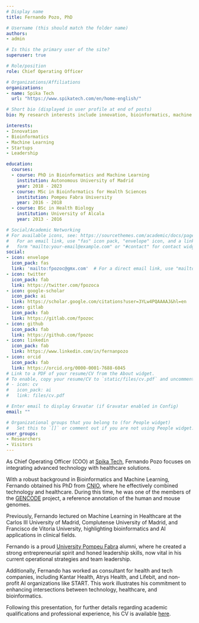 ```yaml
---
# Display name
title: Fernando Pozo, PhD

# Username (this should match the folder name)
authors:
- admin

# Is this the primary user of the site?
superuser: true

# Role/position
role: Chief Operating Officer

# Organizations/Affiliations
organizations:
- name: Spika Tech
  url: "https://www.spikatech.com/en/home-english/"

# Short bio (displayed in user profile at end of posts)
bio: My research interests include innovation, bioinformatics, machine learning, startups, leadership.

interests:
- Innovation
- Bioinformatics
- Machine Learning
- Startups
- Leadership

education:
  courses:
  - course: PhD in Bioinformatics and Machine Learning
    institution: Autonomous University of Madrid
    year: 2018 - 2023
  - course: MSc in Bioinformatics for Health Sciences
    institution: Pompeu Fabra University
    year: 2016 - 2018
  - course: BSc in Health Biology
    institution: University of Alcala
    year: 2013 - 2016

# Social/Academic Networking
# For available icons, see: https://sourcethemes.com/academic/docs/page-builder/#icons
#   For an email link, use "fas" icon pack, "envelope" icon, and a link in the
#   form "mailto:your-email@example.com" or "#contact" for contact widget.
social:
- icon: envelope
  icon_pack: fas
  link: 'mailto:fpozoc@gmx.com'  # For a direct email link, use "mailto:test@example.org".
- icon: twitter
  icon_pack: fab
  link: https://twitter.com/fpozoca
- icon: google-scholar
  icon_pack: ai
  link: https://scholar.google.com/citations?user=3YLw4PQAAAAJ&hl=en
- icon: gitlab
  icon_pack: fab
  link: https://gitlab.com/fpozoc
- icon: github
  icon_pack: fab
  link: https://github.com/fpozoc
- icon: linkedin
  icon_pack: fab
  link: https://www.linkedin.com/in/fernanpozo
- icon: orcid
  icon_pack: fab
  link: https://orcid.org/0000-0001-7688-6045
# Link to a PDF of your resume/CV from the About widget.
# To enable, copy your resume/CV to `static/files/cv.pdf` and uncomment the lines below.
# - icon: cv
#   icon_pack: ai
#   link: files/cv.pdf

# Enter email to display Gravatar (if Gravatar enabled in Config)
email: ""

# Organizational groups that you belong to (for People widget)
#   Set this to `[]` or comment out if you are not using People widget.
user_groups:
- Researchers
- Visitors
---
```


As Chief Operating Officer (COO) at [Spika Tech](https://www.spikatech.com/en/home-english/), Fernando Pozo focuses on integrating advanced technology with healthcare solutions. 

With a robust background in Bioinformatics and Machine Learning, Fernando obtained his PhD from [CNIO](https://www.cnio.es), where he effectively combined technology and healthcare. During this time, he was one of the members of the [GENCODE](https://www.gencodegenes.org) project, a reference annotation of the human and mouse genomes.

Previously, Fernando lectured on Machine Learning in Healthcare at the Carlos III University of Madrid, Complutense University of Madrid, and Francisco de Vitoria University, highlighting bioinformatics and AI applications in clinical fields. 

Fernando is a proud [University Pompeu Fabra](https://www.upf.edu/en/) alumni, where he created a strong entrepreneurial spirit and honed leadership skills, now vital in his current operational strategies and team leadership. 

Additionally, Fernando has worked as consultant for health and tech companies, including Kantar Health, Atrys Health, and Lifebit, and non-profit AI organizations like START. This work illustrates his commitment to enhancing intersections between technology, healthcare, and bioinformatics.

Following this presentation, for further details regarding academic qualifications and professional experience, his CV is available [here](https://docs.google.com/document/d/1_BA-e6hHv2HUai0RfcpoRBEwgSBe9J1aMlkQ02DAeAs/edit#heading=h.oneag8biugxe).

<!--- Some extra details are filled in my [CV](link) --->